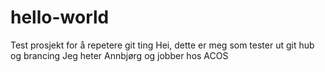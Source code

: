 # hello-world
Test prosjekt for å repetere git ting
Hei, dette er meg som tester ut git hub og brancing
Jeg heter Annbjørg og jobber hos ACOS
